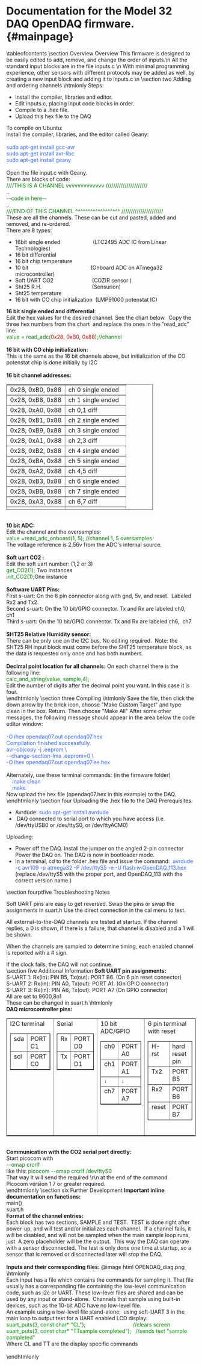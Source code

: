 Documentation for the Model 32 DAQ OpenDAQ firmware. {#mainpage}
============
\tableofcontents
\section Overview Overview
This firmware is designed to be easily edited to add, remove, and
change the order of inputs.\n
All the standard input blocks are in the file inputs.c \n
With minimal programming experience, other sensors with different
protocols may be added as well, by creating a new input block and
adding it to inputs.c \n
\section two Adding and ordering channels
\htmlonly Steps:
<ul>
<li>Install the compiler, libraries and editor.</li>
<li>Edit inputs.c, placing input code blocks in order.</li>
<li>Compile to a .hex file.</li>
<li>Upload this hex file to the DAQ </li>
</ul>
To compile on Ubuntu:<br>
Install the compiler, libraries, and the editor called Geany:<br>
<br>
<span style="color: rgb(51, 102, 255);">sudo
apt-get install gcc-avr
</span><br style="color: rgb(51, 102, 255);">
<span style="color: rgb(51, 102, 255);">sudo
apt-get install avr-libc</span><br
style="font-family: serif; color: rgb(51, 102, 255);">
<span style="color: rgb(51, 102, 255);">sudo
apt-get install geany</span><br>
<br>
Open the file input.c with Geany.<br>
There are blocks of code:<br>
<font color="green"> ////THIS IS A CHANNEL vvvvvvvvvvvvv
//////////////////////<br>
..<br>
--code in here--<br>
..<br>
////END OF THIS CHANNEL ^^^^^^^^^^^^^^^^^^ //////////////////////</font><br>
These are all the channels. These can be cut and pasted, added and
removed, and re-ordered. <br>
There are 8 types:<br>
<ul>
<li>16bit single
ended&nbsp;&nbsp;&nbsp;&nbsp;&nbsp;&nbsp;&nbsp;&nbsp;&nbsp;&nbsp;&nbsp;&nbsp;&nbsp;&nbsp;&nbsp;&nbsp;&nbsp;&nbsp;&nbsp;&nbsp;&nbsp;
(LTC2495 ADC IC from Linear Technologies)<br>
</li>
<li>16 bit differential</li>
<li>16 bit chip temperature</li>
<li>10
bit&nbsp;&nbsp;&nbsp;&nbsp;&nbsp;&nbsp;&nbsp;&nbsp;&nbsp;&nbsp;&nbsp;&nbsp;&nbsp;&nbsp;&nbsp;&nbsp;&nbsp;&nbsp;&nbsp;&nbsp;&nbsp;&nbsp;&nbsp;&nbsp;&nbsp;&nbsp;&nbsp;&nbsp;&nbsp;&nbsp;&nbsp;&nbsp;&nbsp;&nbsp;&nbsp;&nbsp;&nbsp;&nbsp;&nbsp;&nbsp;&nbsp;
(Onboard ADC on ATmega32 microcontroller)<br>
</li>
<li>Soft UART
CO2&nbsp;&nbsp;&nbsp;&nbsp;&nbsp;&nbsp;&nbsp;&nbsp;&nbsp;&nbsp;&nbsp;&nbsp;&nbsp;&nbsp;&nbsp;&nbsp;&nbsp;&nbsp;&nbsp;&nbsp;&nbsp;&nbsp;&nbsp;&nbsp;&nbsp;
(COZIR sensor )<span
style="color: rgb(0, 0, 0); font-family: Roboto,sans-serif; font-size: 14px; font-style: normal; font-variant: normal; font-weight: normal; letter-spacing: normal; line-height: 22px; text-align: start; text-indent: 0px; text-transform: none; white-space: normal; word-spacing: 0px; display: inline ! important; float: none; background-color: rgb(255, 255, 255);"></span>
</li>
<li>Sht25
R.H.&nbsp;&nbsp;&nbsp;&nbsp;&nbsp;&nbsp;&nbsp;&nbsp;&nbsp;&nbsp;&nbsp;&nbsp;&nbsp;&nbsp;&nbsp;&nbsp;&nbsp;&nbsp;&nbsp;&nbsp;&nbsp;&nbsp;&nbsp;&nbsp;&nbsp;&nbsp;&nbsp;&nbsp;&nbsp;&nbsp;&nbsp;&nbsp;&nbsp;
(Sensurion)<br>
</li>
<li>Sht25 temperature</li>
<li>16 bit with CO chip initialization&nbsp; (LMP91000 potenstat IC)<br>
</li>
</ul>
<strong>16 bit single ended and differential</strong>:<br>
Edit the hex values for the desired channel. See the chart below.&nbsp;
Copy the three hex numbers from the chart&nbsp; and replace the ones in
the "read_adc" line: <br>
<font color="green">value = read_adc(<span
style="color: rgb(204, 0, 0);">0x28, 0xB0, 0x88</span>);//channel </font>
<br>
<br>
<strong> 16 bit with CO chip initialization:</strong><br>
This is the same as the 16 bit channels above, but initialization of
the CO potenstat chip is done initially by I2C <br>
<br>
<span style="font-weight: bold;">16 bit channel addresses:</span><br>
<table style="text-align: left; width: 390px; height: 333px;" border="1"
cellpadding="2" cellspacing="2">
<tbody>
<tr>
<td style="vertical-align: top;">0x28, 0xB0, 0x88</td>
<td style="vertical-align: top;"> ch 0 single ended</td>
</tr>
<tr>
<td style="vertical-align: top;">0x28, 0xB8, 0x88</td>
<td style="vertical-align: top;">ch 1 single ended</td>
</tr>
<tr>
<td style="vertical-align: top;">0x28, 0xA0, 0x88</td>
<td style="vertical-align: top;">ch 0,1 diff</td>
</tr>
<tr>
<td style="vertical-align: top;">0x28, 0xB1, 0x88</td>
<td style="vertical-align: top;">ch 2 single ended </td>
</tr>
<tr>
<td style="vertical-align: top;">0x28, 0xB9, 0x88</td>
<td style="vertical-align: top;">ch 3 single ended</td>
</tr>
<tr>
<td style="vertical-align: top;">0x28, 0xA1, 0x88</td>
<td style="vertical-align: top;"> ch 2,3 diff </td>
</tr>
<tr>
<td style="vertical-align: top;">0x28, 0xB2, 0x88</td>
<td style="vertical-align: top;">ch 4 single ended</td>
</tr>
<tr>
<td style="vertical-align: top;">0x28, 0xBA, 0x88</td>
<td style="vertical-align: top;"> ch 5 single ended</td>
</tr>
<tr>
<td style="vertical-align: top;">0x28, 0xA2, 0x88</td>
<td style="vertical-align: top;">ch 4,5 diff</td>
</tr>
<tr>
<td style="vertical-align: top;">0x28, 0xB3, 0x88</td>
<td style="vertical-align: top;">ch 6 single ended</td>
</tr>
<tr>
<td style="vertical-align: top;">0x28, 0xBB, 0x88</td>
<td style="vertical-align: top;">ch 7 single ended</td>
</tr>
<tr>
<td style="vertical-align: top;">0x28, 0xA3, 0x88</td>
<td style="vertical-align: top;">ch 6,7 diff</td>
</tr>
<tr>
<td style="vertical-align: top;">0x28, 0xB4, 0x88</td>
<td style="vertical-align: top;">ch 8 single ended</td>
</tr>
<tr>
<td style="vertical-align: top;">0x28, 0xBC, 0x88</td>
<td style="vertical-align: top;">ch 9 single ended</td>
</tr>
<tr>
<td style="vertical-align: top;">0x28, 0xA4, 0x88</td>
<td style="vertical-align: top;">ch 8,9 diff</td>
</tr>
<tr>
<td style="vertical-align: top;">0x28, 0xB5, 0x88</td>
<td style="vertical-align: top;">ch 10 single ended</td>
</tr>
<tr>
<td style="vertical-align: top;">0x28, 0xBD, 0x88</td>
<td style="vertical-align: top;">ch 11 single ended</td>
</tr>
<tr>
<td style="vertical-align: top;">0x28, 0xA5, 0x88</td>
<td style="vertical-align: top;">ch 10,11 diff</td>
</tr>
<tr>
<td style="vertical-align: top;">0x28, 0xB6, 0x88</td>
<td style="vertical-align: top;">ch 12 single ended </td>
</tr>
<tr>
<td style="vertical-align: top;">0x28, 0xBE, 0x88</td>
<td style="vertical-align: top;">ch 13 single ended</td>
</tr>
<tr>
<td style="vertical-align: top;">0x28, 0xA6, 0x88</td>
<td style="vertical-align: top;">ch 12,13 diff</td>
</tr>
<tr>
<td style="vertical-align: top;">0x28, 0xB7, 0x88</td>
<td style="vertical-align: top;">ch 14 single ended</td>
</tr>
<tr>
<td style="vertical-align: top;">0x28, 0xBF, 0x88</td>
<td style="vertical-align: top;">ch 15 single ended</td>
</tr>
<tr>
<td style="vertical-align: top;">0x28, 0xA7, 0x88</td>
<td style="vertical-align: top;"> ch 14,15 diff</td>
</tr>
</tbody>
</table>
<br>
<strong>10 bit</strong><span style="font-weight: bold;"> ADC:</span><br>
Edit the channel and the oversamples:<br>
<font color="green">value =read_adc_onboard(1, 5); //channel 1, 5
oversamples</font><br>
The voltage reference is 2.56v from the ADC's internal source.<br>
<br>
<strong>Soft uart CO2</strong><span style="font-weight: bold;">
:</span><br>
Edit the soft uart number: (1,2 or 3)
<br>
<font color="green">get_CO2(1); </font>Two instances
<br>
<font color="green">init_CO2(1);</font>One instance
<br>
<br>
<span style="font-weight: bold;">Software UART Pins:&nbsp;</span> <br>
First s-uart: On the 6 pin connector along with gnd, 5v, and
reset.&nbsp; Labeled Rx2 and Tx2. <br>
Second s-uart: On the 10 bit/GPIO connector. Tx and Rx are labeled
ch0,&nbsp; ch1<br>
Third s-uart: On the 10 bit/GPIO connector. Tx and Rx are labeled
ch6,&nbsp; ch7<br>
<br>
<span style="font-weight: bold;">SHT25 Relative Humidity sensor: </span>
<br>
There can be only one on the I2C bus. No editing required.&nbsp; Note:
the SHT25 RH input block must come before the SHT25 temperature block,
as the data is requested only once and has both numbers.<br>
<br>
<strong>Decimal point location for all channels:</strong>
On each channel there is the following line:<br>
<font color="green">calc_and_string(value, sample,4);</font><br>
Edit the number of digits after the decimal point you want. In this
case it is four.
<br>
\endhtmlonly
\section three Compiling
\htmlonly Save the file, then click the down arrow by the brick icon,
choose
"Make Custom Target" and type clean in the box. Return. Then choose
"Make
All" After some other messages, the following message should appear in
the area below the code
editor window:
<br>
<br style="color: rgb(51, 102, 255);">
<font color="green"><span style="color: rgb(51, 102, 255);"> -O ihex
opendaq07.out opendaq07.hex</span><br style="color: rgb(51, 102, 255);">
<span style="color: rgb(51, 102, 255);">Compilation finished
successfully.</span><br style="color: rgb(51, 102, 255);">
<span style="color: rgb(51, 102, 255);">avr-objcopy -j .eeprom \</span><br
style="color: rgb(51, 102, 255);">
<span style="color: rgb(51, 102, 255);">--change-section-lma .eeprom=0 \</span><br
style="color: rgb(51, 102, 255);">
<span style="color: rgb(51, 102, 255);">-O ihex opendaq07.out
opendaq07.ee.hex</span><br>
</font><br>
Alternately, use these terminal commands: (in the firmware folder) <br>
<span style="color: rgb(51, 102, 255);">
&nbsp;&nbsp;&nbsp;&nbsp;make clean<br>
&nbsp;&nbsp;&nbsp;&nbsp;make
</span><br>
Now upload the hex file (opendaq07.hex in this example) to the DAQ.<br>
\endhtmlonly
\section four Uploading the .hex file to the DAQ
Prerequisites:
<br>
<ul>
<li>Avrdude:
<span style="color: rgb(51, 102, 255);">sudo apt-get install
avrdude <br>
</span></li>
<li><span style="color: rgb(51, 102, 255);"></span>&nbsp;DAQ
connected to serial port to which you have access (i.e. /dev/ttyUSB0 or
/dev/ttyS0, or /dev/ttyACM0) <br>
</li>
</ul>
Uploading:<br>
<ul>
<li>Power off the DAQ. Install the jumper on the angled 2-pin
connector Power the DAQ on. The DAQ is now in bootloader mode.</li>
<li>In a terminal, cd to the folder .hex file and issue the
command:&nbsp; <span style="color: rgb(51, 102, 255);">
avrdude -c avr109 -p atmega32 -P /dev/ttyS5 -e -U
flash:w:OpenDAQ_113.hex</span>&nbsp; (replace /dev/ttyS5 with the
proper port, and OpenDAQ_113 with the correct version name.)
</li>
</ul>
\section fourptfive Troubleshooting Notes

Soft UART pins are easy to get reversed.  Swap the pins or swap the assignments in suart.h 
Use the direct connection in the cal menu to test.

All external-to-the-DAQ channels are tested at startup.  If the channel replies, a 0 is shown, 
if there is a failure, that channel is disabled and a 1 will be shown.  

When the channels are sampled to determine timing, each enabled channel is reported with a # sign.

If the clock fails, the DAQ will not continue.
<br>
\section five Additional Information
<strong>Soft UART pin assignments:</strong><br>
S-UART 1: Rx(in): PIN B5, Tx(out): PORT B6. (On 6 pin reset connector)<br>
S-UART 2: Rx(in): PIN A0, Tx(out): PORT A1. (On GPIO connector)<br>
S-UART 3: Rx(in): PIN A6, Tx(out): PORT A7 (On GPIO connector)<br>
All are set to 9600,8n1<br>
These can be changed in suart.h \htmlonly 
<strong><br>DAQ microcontroller pins:</strong>
<table style="text-align: left; width: 100%;" border="1" cellpadding="2"
cellspacing="2">
<tbody>
<tr>
<td style="vertical-align: top;">I2C terminal<br>
<table style="text-align: left; width: 100%;" border="1"
cellpadding="2" cellspacing="2">
<tbody>
<tr>
<td style="vertical-align: top;">sda</td>
<td style="vertical-align: top;">PORT C1 <br>
</td>
</tr>
<tr>
<td style="vertical-align: top;">scl </td>
<td style="vertical-align: top;">PORT C0<br>
</td>
</tr>
</tbody>
</table>
<br>
</td>
<td style="vertical-align: top;">Serial
<table style="text-align: left; width: 100%;" border="1"
cellpadding="2" cellspacing="2">
<tbody>
<tr>
<td style="vertical-align: top;">Rx</td>
<td style="vertical-align: top;">PORT D0</td>
</tr>
<tr>
<td style="vertical-align: top;">Tx</td>
<td style="vertical-align: top;">PORT D1</td>
</tr>
</tbody>
</table>
<br>
</td>
<td style="vertical-align: top;">10 bit ADC/GPIO
<table style="text-align: left; width: 100%;" border="1"
cellpadding="2" cellspacing="2">
<tbody>
<tr>
<td style="vertical-align: top;">ch0</td>
<td style="vertical-align: top;">PORT A0</td>
</tr>
<tr>
<td style="vertical-align: top;">ch1<br>
</td>
<td style="vertical-align: top;">PORT A1<br>
</td>
</tr>
<tr>
<td style="vertical-align: top;">
<meta http-equiv="content-type"
content="text/html; charset=utf-8">
<span
style="color: rgb(0, 0, 0); font-family: Arial,'Liberation Sans','DejaVu Sans',sans-serif; font-size: 14px; font-style: normal; font-variant: normal; font-weight: normal; letter-spacing: normal; line-height: 17.8048px; text-align: left; text-indent: 0px; text-transform: none; white-space: normal; word-spacing: 0px; display: inline ! important; float: none; background-color: rgb(255, 255, 255);">↓</span></td>
<td style="vertical-align: top;">
<meta http-equiv="content-type"
content="text/html; charset=utf-8">
<span
style="color: rgb(0, 0, 0); font-family: Arial,'Liberation Sans','DejaVu Sans',sans-serif; font-size: 14px; font-style: normal; font-variant: normal; font-weight: normal; letter-spacing: normal; line-height: 17.8048px; text-align: left; text-indent: 0px; text-transform: none; white-space: normal; word-spacing: 0px; display: inline ! important; float: none; background-color: rgb(255, 255, 255);">↓</span></td>
</tr>
<tr>
<td style="vertical-align: top;">ch7</td>
<td style="vertical-align: top;">PORT A7</td>
</tr>
</tbody>
</table>
<br>
</td>
<td style="vertical-align: top;">6 pin terminal with reset
<table style="text-align: left; width: 100%;" border="1"
cellpadding="2" cellspacing="2">
<tbody>
<tr>
<td style="vertical-align: top;">H-rst</td>
<td style="vertical-align: top;">hard reset pin</td>
</tr>
<tr>
<td style="vertical-align: top;">Tx2 </td>
<td style="vertical-align: top;">PORT B5<br>
</td>
</tr>
<tr>
<td style="vertical-align: top;">Rx2</td>
<td style="vertical-align: top;">PORT B6<br>
</td>
</tr>
<tr>
<td style="vertical-align: top;">reset</td>
<td style="vertical-align: top;">PORT B7<br>
</td>
</tr>
</tbody>
</table>
<br>
</td>
</tr>
</tbody>
</table>
<br>
<strong>Communication with the CO2 serial port directly: </strong><br>
Start picocom with<br>
<font color="green">--omap crcrlf</font><br>
like this:<font color="green"> picocom --omap crcrlf /dev/ttyS0 </font><br>
That way it will send the required \r\n at the end of the command.<br>
Picocom version 1.7 or greater required.
<br>
\endhtmlonly
\section six Further Development
<strong>Important inline documentation on functions: <br>
</strong>
main()<br>
suart.h<br>
<strong>Format of the channel entries: <br>
</strong>Each block has two sections, SAMPLE and TEST.&nbsp; TEST is
done right after power-up, and will test and/or initializes each
channel.&nbsp; If a channel fails, it will be disabled, and will not be
sampled when the main sample loop runs, just&nbsp; A zero placeholder
will be the output.&nbsp; This way the DAQ can operate with a sensor
disconnected. The test is only done one time at startup, so a sensor
that is removed or disconnected later will stop the DAQ.&nbsp; <br>
<br>
<strong>Inputs and their corresponding files:</strong>
@image html OPENDAQ_diag.png
\htmlonly<br>
Each input has a file which contains the commands for sampling it. That
file usually
has a corresponding file containing the low-level communication code,
such as i2c or UART. These low-level files are shared and can be used
by any input or stand-alone.&nbsp; Channels that sample using built-in
devices, such as the 10-bit ADC have no low-level file. <br>
An example using a low-level file stand-alone:&nbsp; using soft-UART 3
in the main loop to output text for a UART enabled LCD display:
<br>
<span style="color: rgb(0, 153, 0);">suart_puts(3, const char*
"CL");&nbsp;&nbsp;&nbsp;&nbsp;&nbsp;&nbsp;&nbsp;&nbsp;&nbsp;&nbsp;&nbsp;&nbsp;&nbsp;&nbsp;&nbsp;&nbsp;&nbsp;&nbsp;&nbsp;&nbsp;&nbsp;&nbsp;&nbsp;&nbsp;&nbsp;&nbsp;&nbsp;
&nbsp; &nbsp; //clears screen
</span><br style="color: rgb(0, 153, 0);">
<span style="color: rgb(0, 153, 0);">suart_puts(3, const char*
"TTsample completed");&nbsp;&nbsp; //sends text "sample completed"</span><br>
Where CL and TT are the display specific commands<br>
<br>
\endhtmlonly
